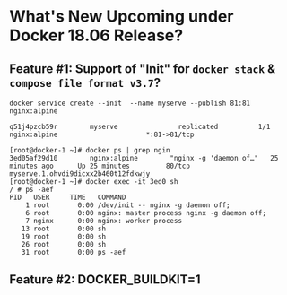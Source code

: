 # What's New Upcoming under Docker 18.06 Release?


## Feature #1: Support of "Init" for ```docker stack``` & ```compose file format v3.7```?

```
docker service create --init  --name myserve --publish 81:81 nginx:alpine
```

```
q51j4pzcb59r        myserve               replicated          1/1                 nginx:alpine                      *:81->81/tcp
```

```
[root@docker-1 ~]# docker ps | grep ngin
3ed05af29d10        nginx:alpine        "nginx -g 'daemon of…"   25 minutes ago      Up 25 minutes         80/tcp               myserve.1.ohvdi9dicxx2b460t12fdkwjy
[root@docker-1 ~]# docker exec -it 3ed0 sh
/ # ps -aef
PID   USER     TIME   COMMAND
    1 root       0:00 /dev/init -- nginx -g daemon off;
    6 root       0:00 nginx: master process nginx -g daemon off;
    7 nginx      0:00 nginx: worker process
   13 root       0:00 sh
   19 root       0:00 sh
   26 root       0:00 sh
   31 root       0:00 ps -aef
 ```
 
 ## Feature #2: DOCKER_BUILDKIT=1
